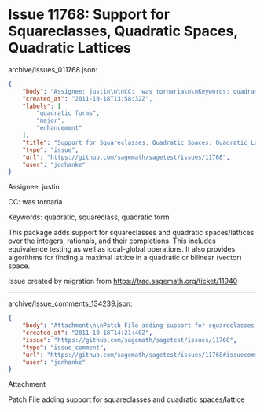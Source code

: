 # Issue 11768: Support for Squareclasses, Quadratic Spaces, Quadratic Lattices

archive/issues_011768.json:
```json
{
    "body": "Assignee: justin\n\nCC:  was tornaria\n\nKeywords: quadratic, squareclass, quadratic form\n\nThis package adds support for squareclasses and quadratic spaces/lattices over the integers, rationals, and their completions.  This includes equivalence testing as well as local-global operations.  It also provides algorithms for finding a maximal lattice in a quadratic or bilinear (vector) space.\n\nIssue created by migration from https://trac.sagemath.org/ticket/11940\n\n",
    "created_at": "2011-10-18T13:58:32Z",
    "labels": [
        "quadratic forms",
        "major",
        "enhancement"
    ],
    "title": "Support for Squareclasses, Quadratic Spaces, Quadratic Lattices",
    "type": "issue",
    "url": "https://github.com/sagemath/sagetest/issues/11768",
    "user": "jonhanke"
}
```
Assignee: justin

CC:  was tornaria

Keywords: quadratic, squareclass, quadratic form

This package adds support for squareclasses and quadratic spaces/lattices over the integers, rationals, and their completions.  This includes equivalence testing as well as local-global operations.  It also provides algorithms for finding a maximal lattice in a quadratic or bilinear (vector) space.

Issue created by migration from https://trac.sagemath.org/ticket/11940





---

archive/issue_comments_134239.json:
```json
{
    "body": "Attachment\n\nPatch File adding support for squareclasses and quadratic spaces/lattice",
    "created_at": "2011-10-18T14:21:40Z",
    "issue": "https://github.com/sagemath/sagetest/issues/11768",
    "type": "issue_comment",
    "url": "https://github.com/sagemath/sagetest/issues/11768#issuecomment-134239",
    "user": "jonhanke"
}
```

Attachment

Patch File adding support for squareclasses and quadratic spaces/lattice
